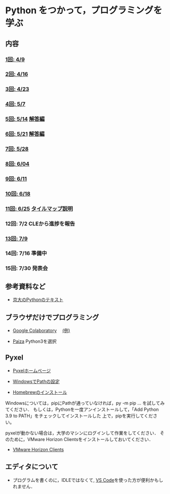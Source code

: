 # Python をつかって，プログラミングを学ぶ


## 内容

### [1回: 4/9](c01.asciidoc)

### [2回: 4/16](c02.asciidoc)

### [3回: 4/23](c03.asciidoc)

### [4回: 5/7](c04.asciidoc)

### [5回: 5/14](c05.asciidoc) [解答編](c05_ans.asciidoc)

### [6回: 5/21](c06.asciidoc) [解答編](c06_ans.asciidoc)

### [7回: 5/28](c21-07.asciidoc)

### [8回: 6/04](c21-08.asciidoc)

### [9回: 6/11](c21-09.asciidoc)

### [10回: 6/18](c21-10.asciidoc)

### [11回: 6/25](c21-11.asciidoc) [タイルマップ説明](c21-11-ap.asciidoc)

### 12回: 7/2 CLEから進捗を報告

### [13回: 7/9](c21-13.asciidoc) 

### 14回: 7/16 準備中

### 15回: 7/30 発表会

## 参考資料など

- [京大のPythonのテキスト](http://hdl.handle.net/2433/245698)

## ブラウザだけでプログラミング

- [Google Colaboratory](https://colab.research.google.com/)　
[(例)](https://colab.research.google.com/drive/1FRPJYCoxy4X1ifzwCRn3JtGCa9ROIfDP)

- [Paiza](https://paiza.io/) Python3を選択

## Pyxel

- [Pyxelホームページ](https://github.com/kitao/pyxel/blob/master/README.ja.md)

- [WindowsでPathの設定](https://www.javadrive.jp/python/install/index3.html)

- [Homebrewのインストール](https://qiita.com/zaburo/items/29fe23c1ceb6056109fd)

Windowsについては，pipにPathが通っていなければ，py -m pip ... を試してみてください．
もしくは，Pythonを一度アンインストールして，「Add Python 3.9 to PATH」をチェックしてインストールした
上で，pipを実行してください。

pyxelが動かない場合は，大学のマシンにログインして作業をしてください．
そのために，VMware Horizon Clientsをインストールしておいてください．

- [VMware Horizon Clients](https://my.vmware.com/jp/web/vmware/downloads/info/slug/desktop_end_user_computing/vmware_horizon_clients/horizon_7_5_0)

## エディタについて

- プログラムを書くのに，IDLEではなくて, [VS Code](https://azure.microsoft.com/ja-jp/products/visual-studio-code/)を使った方が便利かもしれません．
